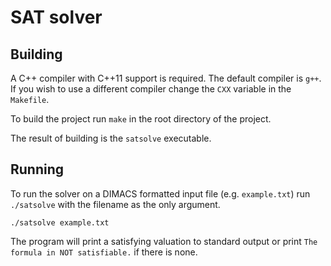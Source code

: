 SAT solver
==========

Building
--------

A C++ compiler with C++11 support is required. The default compiler is `g++`. If you wish to use a different compiler change the `CXX` variable in the `Makefile`.

To build the project run `make` in the root directory of the project.

The result of building is the `satsolve` executable.

Running
-------

To run the solver on a DIMACS formatted input file (e.g. `example.txt`) run `./satsolve` with the filename as the only argument.
```
./satsolve example.txt
```

The program will print a satisfying valuation to standard output or print `The formula in NOT satisfiable.` if there is none.
